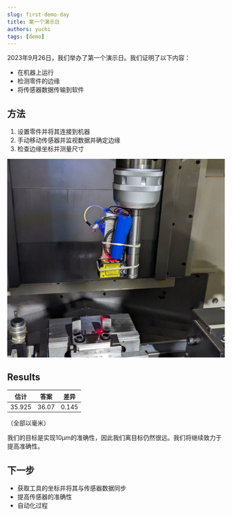 ```yaml
---
slug: first-demo-day
title: 第一个演示日
authors: yuchi
tags: [demo]
---
```


2023年9月26日，我们举办了第一个演示日。我们证明了以下内容：
- 在机器上运行
- 检测零件的边缘
- 将传感器数据传输到软件


<!--truncate-->

## 方法
1. 设置零件并将其连接到机器
2. 手动移动传感器并监视数据并确定边缘
3. 检查边缘坐标并测量尺寸


![Demo](./demo.jpg)


## Results

|估计|答案|差异|
| --- | --- | --- |
| 35.925 | 36.07 | 0.145 |
（全部以毫米）

我们的目标是实现10µm的准确性，因此我们离目标仍然很远。我们将继续致力于提高准确性。

##  下一步
- 获取工具的坐标并将其与传感器数据同步
- 提高传感器的准确性
- 自动化过程